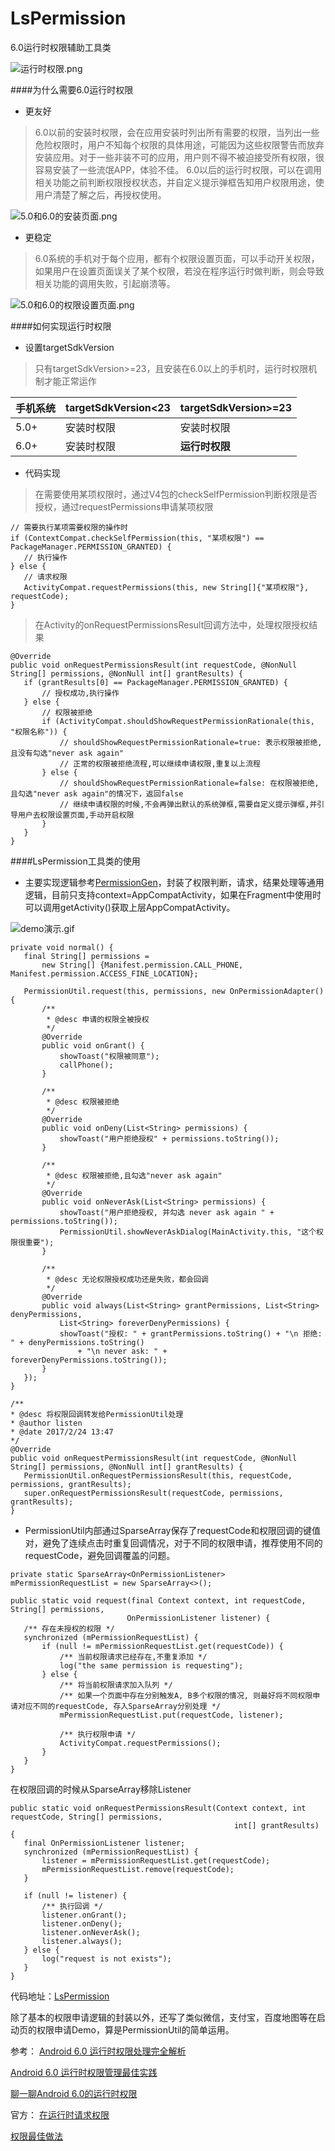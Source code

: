# LsPermission
6.0运行时权限辅助工具类

![运行时权限.png](http://upload-images.jianshu.io/upload_images/2157048-6aef3b76cea40e75.png?imageMogr2/auto-orient/strip%7CimageView2/2/w/1240)

####为什么需要6.0运行时权限
* 更友好

> 6.0以前的安装时权限，会在应用安装时列出所有需要的权限，当列出一些危险权限时，用户不知每个权限的具体用途，可能因为这些权限警告而放弃安装应用。对于一些非装不可的应用，用户则不得不被迫接受所有权限，很容易安装了一些流氓APP，体验不佳。
> 6.0以后的运行时权限，可以在调用相关功能之前判断权限授权状态，并自定义提示弹框告知用户权限用途，使用户清楚了解之后，再授权使用。

![5.0和6.0的安装页面.png](http://upload-images.jianshu.io/upload_images/2157048-64e9de0f8dbc8a02.png?imageMogr2/auto-orient/strip%7CimageView2/2/w/1240)

* 更稳定

> 6.0系统的手机对于每个应用，都有个权限设置页面，可以手动开关权限，如果用户在设置页面误关了某个权限，若没在程序运行时做判断，则会导致相关功能的调用失败，引起崩溃等。

![5.0和6.0的权限设置页面.png](http://upload-images.jianshu.io/upload_images/2157048-80b6b7e04b0f0650.png?imageMogr2/auto-orient/strip%7CimageView2/2/w/1240)

####如何实现运行时权限

* 设置targetSdkVersion

> 只有targetSdkVersion>=23，且安装在6.0以上的手机时，运行时权限机制才能正常运作

| 手机系统 | targetSdkVersion<23 | targetSdkVersion>=23 |
| --- | --- | --- |
| 5.0+ | 安装时权限 | 安装时权限 |
| 6.0+ | 安装时权限 | **运行时权限** |

* 代码实现

> 在需要使用某项权限时，通过V4包的checkSelfPermission判断权限是否授权，通过requestPermissions申请某项权限

```
// 需要执行某项需要权限的操作时
if (ContextCompat.checkSelfPermission(this, "某项权限") == PackageManager.PERMISSION_GRANTED) {
   // 执行操作
} else {
   // 请求权限
   ActivityCompat.requestPermissions(this, new String[]{"某项权限"}, requestCode);
}
```
 
> 在Activity的onRequestPermissionsResult回调方法中，处理权限授权结果

```
@Override
public void onRequestPermissionsResult(int requestCode, @NonNull String[] permissions, @NonNull int[] grantResults) {
   if (grantResults[0] == PackageManager.PERMISSION_GRANTED) {
       // 授权成功,执行操作
   } else {
       // 权限被拒绝
       if (ActivityCompat.shouldShowRequestPermissionRationale(this, "权限名称")) {
           // shouldShowRequestPermissionRationale=true: 表示权限被拒绝,且没有勾选"never ask again"
           // 正常的权限被拒绝流程,可以继续申请权限,重复以上流程
       } else {
           // shouldShowRequestPermissionRationale=false: 在权限被拒绝,且勾选"never ask again"的情况下，返回false
           // 继续申请权限的时候,不会再弹出默认的系统弹框,需要自定义提示弹框,并引导用户去权限设置页面,手动开启权限
       }
   }
}
```

####LsPermission工具类的使用

* 主要实现逻辑参考[PermissionGen](https://github.com/lovedise/PermissionGen)，封装了权限判断，请求，结果处理等通用逻辑，目前只支持context=AppCompatActivity，如果在Fragment中使用时可以调用getActivity()获取上层AppCompatActivity。

![demo演示.gif](http://upload-images.jianshu.io/upload_images/2157048-ba8dec1e9dd91258.gif?imageMogr2/auto-orient/strip)

```
private void normal() {
   final String[] permissions =
       new String[] {Manifest.permission.CALL_PHONE, Manifest.permission.ACCESS_FINE_LOCATION};

   PermissionUtil.request(this, permissions, new OnPermissionAdapter() {
       /**
        * @desc 申请的权限全被授权
        */
       @Override
       public void onGrant() {
           showToast("权限被同意");
           callPhone();
       }

       /**
        * @desc 权限被拒绝
        */
       @Override
       public void onDeny(List<String> permissions) {
           showToast("用户拒绝授权" + permissions.toString());
       }

       /**
        * @desc 权限被拒绝,且勾选"never ask again"
        */
       @Override
       public void onNeverAsk(List<String> permissions) {
           showToast("用户拒绝授权, 并勾选 never ask again " + permissions.toString());
           PermissionUtil.showNeverAskDialog(MainActivity.this, "这个权限很重要");
       }
       
       /**
        * @desc 无论权限授权成功还是失败，都会回调
        */
       @Override
       public void always(List<String> grantPermissions, List<String> denyPermissions,
           List<String> foreverDenyPermissions) {
           showToast("授权: " + grantPermissions.toString() + "\n 拒绝: " + denyPermissions.toString()
               + "\n never ask: " + foreverDenyPermissions.toString());
       }
   });
}

/**
* @desc 将权限回调转发给PermissionUtil处理
* @author listen
* @date 2017/2/24 13:47
*/
@Override
public void onRequestPermissionsResult(int requestCode, @NonNull String[] permissions, @NonNull int[] grantResults) {
   PermissionUtil.onRequestPermissionsResult(this, requestCode, permissions, grantResults);
   super.onRequestPermissionsResult(requestCode, permissions, grantResults);
}
```

* PermissionUtil内部通过SparseArray保存了requestCode和权限回调的键值对，避免了连续点击时重复回调情况，对于不同的权限申请，推荐使用不同的requestCode，避免回调覆盖的问题。

```
private static SparseArray<OnPermissionListener> mPermissionRequestList = new SparseArray<>();

public static void request(final Context context, int requestCode, String[] permissions,
                          OnPermissionListener listener) {
   /** 存在未授权的权限 */
   synchronized (mPermissionRequestList) {
       if (null != mPermissionRequestList.get(requestCode)) {
           /** 当前权限请求已经存在,不重复添加 */
           log("the same permission is requesting");
       } else {
           /** 将当前权限请求加入队列 */
           /** 如果一个页面中存在分别触发A, B多个权限的情况, 则最好将不同权限申请对应不同的requestCode, 存入SparseArray分别处理 */
           mPermissionRequestList.put(requestCode, listener);

           /** 执行权限申请 */
           ActivityCompat.requestPermissions();
       }
   }
}
```

在权限回调的时候从SparseArray移除Listener

```
public static void onRequestPermissionsResult(Context context, int requestCode, String[] permissions,
                                                  int[] grantResults) {
   final OnPermissionListener listener;
   synchronized (mPermissionRequestList) {
       listener = mPermissionRequestList.get(requestCode);
       mPermissionRequestList.remove(requestCode);
   }

   if (null != listener) {
       /** 执行回调 */
       listener.onGrant();
       listener.onDeny();
       listener.onNeverAsk();
       listener.always();
   } else {
       log("request is not exists");
   }
}
```

代码地址：[LsPermission](https://github.com/listen2code/Test_Mogu_View)

除了基本的权限申请逻辑的封装以外，还写了类似微信，支付宝，百度地图等在启动页的权限申请Demo，算是PermissionUtil的简单运用。


参考：
[Android 6.0 运行时权限处理完全解析](http://blog.csdn.net/lmj623565791/article/details/50709663)

[Android 6.0 运行时权限管理最佳实践](https://gold.xitu.io/post/57d5de3e2e958a00546a7465)

[聊一聊Android 6.0的运行时权限](http://droidyue.com/blog/2016/01/17/understanding-marshmallow-runtime-permission/index.html)

官方：
[在运行时请求权限](https://developer.android.com/training/permissions/requesting.html?hl=zh-cn)

[权限最佳做法](https://developer.android.com/training/permissions/best-practices.html?hl=zh-cn)

